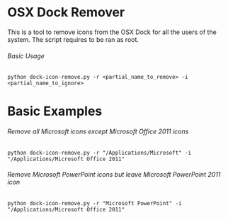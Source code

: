 # OSX Dock Remover
This is a tool to remove icons from the OSX Dock for all the users of the system. The script requires to be ran as root.

###### Basic Usage
```
python dock-icon-remove.py -r <partial_name_to_remove> -i <partial_name_to_ignore>
```
# Basic Examples
###### Remove all Microsoft icons except Microsoft Office 2011 icons
```
python dock-icon-remove.py -r "/Applications/Microsoft" -i "/Applications/Microsoft Office 2011"
```

###### Remove Microsoft PowerPoint icons but leave Microsoft PowerPoint 2011 icon
```
python dock-icon-remove.py -r "Microsoft PowerPoint" -i "/Applications/Microsoft Office 2011"
```
